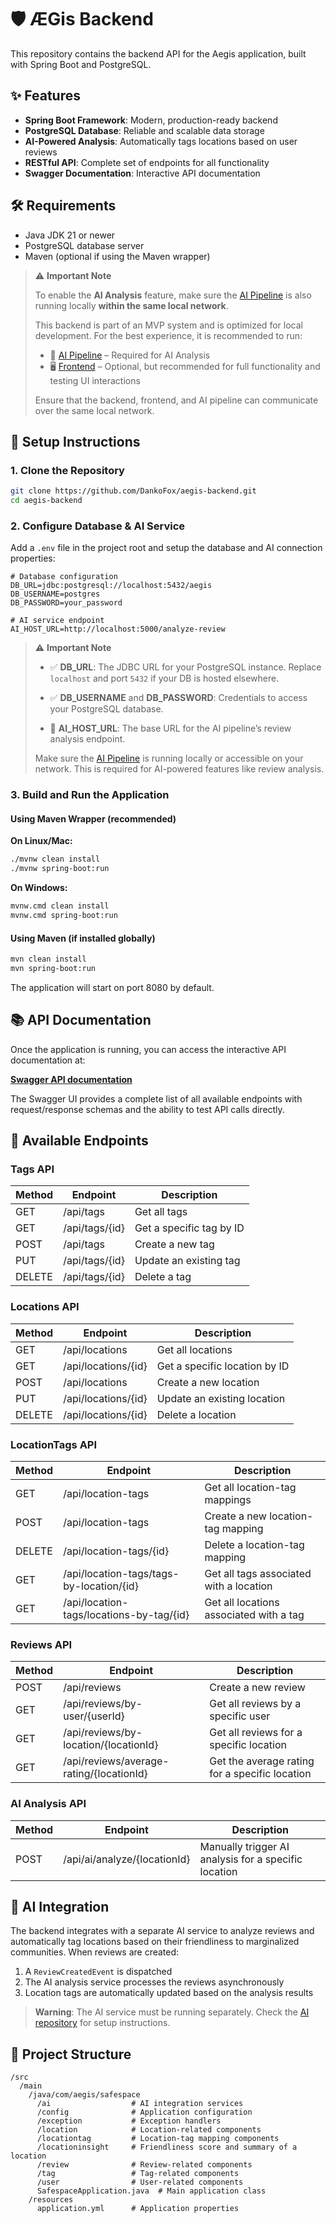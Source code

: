 # 🛡️ ÆGis Backend

This repository contains the backend API for the Aegis application, built with Spring Boot and PostgreSQL.

## ✨ Features

- **Spring Boot Framework**: Modern, production-ready backend
- **PostgreSQL Database**: Reliable and scalable data storage
- **AI-Powered Analysis**: Automatically tags locations based on user reviews
- **RESTful API**: Complete set of endpoints for all functionality
- **Swagger Documentation**: Interactive API documentation

## 🛠️ Requirements

- Java JDK 21 or newer
- PostgreSQL database server
- Maven (optional if using the Maven wrapper)

> ⚠️ **Important Note**
>
> To enable the **AI Analysis** feature, make sure the [AI Pipeline](https://github.com/nmquan1/aegis-pipeline) is also running locally **within the same local network**.
>
> This backend is part of an MVP system and is optimized for local development. For the best experience, it is recommended to run:
>
> - 🧠 [AI Pipeline](https://github.com/nmquan1/aegis-pipeline) – Required for AI Analysis
> - 🖥️ [Frontend](https://github.com/Hankaji/GDGDoc-Aegis-Frontend) – Optional, but recommended for full functionality and testing UI interactions
>
> Ensure that the backend, frontend, and AI pipeline can communicate over the same local network.


## 🚀 Setup Instructions

### 1. Clone the Repository

```bash
git clone https://github.com/DankoFox/aegis-backend.git
cd aegis-backend
```

### 2. Configure Database & AI Service

Add a `.env` file in the project root and setup the database and AI connection properties:

```properties
# Database configuration
DB_URL=jdbc:postgresql://localhost:5432/aegis
DB_USERNAME=postgres
DB_PASSWORD=your_password

# AI service endpoint
AI_HOST_URL=http://localhost:5000/analyze-review
```

> ⚠️ **Important Note**
> 
> - ✅ **DB_URL**: The JDBC URL for your PostgreSQL instance. Replace `localhost` and port `5432` if your DB is hosted elsewhere.
> - ✅ **DB_USERNAME** and **DB_PASSWORD**: Credentials to access your PostgreSQL database.
>   
> - 🤖 **AI_HOST_URL**: The base URL for the AI pipeline’s review analysis endpoint.
>   
>  Make sure the [AI Pipeline](https://github.com/nmquan1/aegis-pipeline) is running locally or accessible on your network. This is required for AI-powered features like review analysis.

### 3. Build and Run the Application

#### Using Maven Wrapper (recommended)

**On Linux/Mac:**
```bash
./mvnw clean install
./mvnw spring-boot:run
```

**On Windows:**
```bash
mvnw.cmd clean install
mvnw.cmd spring-boot:run
```

#### Using Maven (if installed globally)

```bash
mvn clean install
mvn spring-boot:run
```

The application will start on port 8080 by default.

## 📚 API Documentation

Once the application is running, you can access the interactive API documentation at:

**[Swagger API documentation](http://localhost:8080/api/swagger-ui/index.html)**

The Swagger UI provides a complete list of all available endpoints with request/response schemas and the ability to test API calls directly.

## 🔌 Available Endpoints

### Tags API
| Method | Endpoint              | Description                  |
|--------|-----------------------|------------------------------|
| GET    | /api/tags             | Get all tags                 |
| GET    | /api/tags/{id}        | Get a specific tag by ID     |
| POST   | /api/tags             | Create a new tag             |
| PUT    | /api/tags/{id}        | Update an existing tag       |
| DELETE | /api/tags/{id}        | Delete a tag                 |

### Locations API
| Method | Endpoint                 | Description                     |
|--------|--------------------------|---------------------------------|
| GET    | /api/locations           | Get all locations               |
| GET    | /api/locations/{id}      | Get a specific location by ID   |
| POST   | /api/locations           | Create a new location           |
| PUT    | /api/locations/{id}      | Update an existing location     |
| DELETE | /api/locations/{id}      | Delete a location               |

### LocationTags API
| Method | Endpoint                                     | Description                                  |
|--------|----------------------------------------------|----------------------------------------------|
| GET    | /api/location-tags                           | Get all location-tag mappings                |
| POST   | /api/location-tags                           | Create a new location-tag mapping            |
| DELETE | /api/location-tags/{id}                      | Delete a location-tag mapping                |
| GET    | /api/location-tags/tags-by-location/{id}     | Get all tags associated with a location      |
| GET    | /api/location-tags/locations-by-tag/{id}     | Get all locations associated with a tag      |

### Reviews API
| Method | Endpoint                                     | Description                                     |
|--------|----------------------------------------------|-------------------------------------------------|
| POST   | /api/reviews                                 | Create a new review                             |
| GET    | /api/reviews/by-user/{userId}                | Get all reviews by a specific user              |
| GET    | /api/reviews/by-location/{locationId}        | Get all reviews for a specific location         |
| GET    | /api/reviews/average-rating/{locationId}     | Get the average rating for a specific location  |

### AI Analysis API
| Method | Endpoint                                     | Description                                          |
|--------|----------------------------------------------|------------------------------------------------------|
| POST   | /api/ai/analyze/{locationId}                 | Manually trigger AI analysis for a specific location |

## 🔄 AI Integration

The backend integrates with a separate AI service to analyze reviews and automatically tag locations based on their friendliness to marginalized communities. When reviews are created:

1. A `ReviewCreatedEvent` is dispatched
2. The AI analysis service processes the reviews asynchronously
3. Location tags are automatically updated based on the analysis results

> **Warning**: The AI service must be running separately. Check the [AI repository](https://github.com/nmquan1/aegis-pipeline) for setup instructions.

## 🧰 Project Structure

```
/src
  /main
    /java/com/aegis/safespace
      /ai                  # AI integration services
      /config              # Application configuration 
      /exception           # Exception handlers
      /location            # Location-related components
      /locationtag         # Location-tag mapping components
      /locationinsight     # Friendliness score and summary of a location
      /review              # Review-related components
      /tag                 # Tag-related components
      /user                # User-related components
      SafespaceApplication.java  # Main application class
    /resources
      application.yml      # Application properties
```
